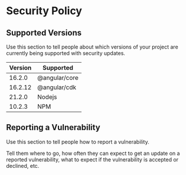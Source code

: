 # Security Policy

## Supported Versions

Use this section to tell people about which versions of your project are
currently being supported with security updates.

| Version  | Supported      |
| -------  |----------------|
| 16.2.0   | @angular/core  |
| 16.2.12  | @angular/cdk   |
| 21.2.0   | Nodejs         |
| 10.2.3   | NPM            |

## Reporting a Vulnerability

Use this section to tell people how to report a vulnerability.

Tell them where to go, how often they can expect to get an update on a
reported vulnerability, what to expect if the vulnerability is accepted or
declined, etc.
